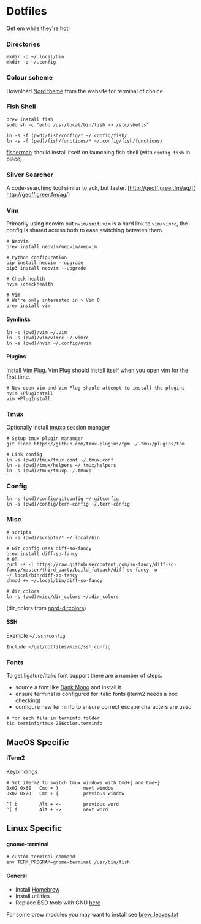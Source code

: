 # Dotfiles

Get em while they're hot!

### Directories
```
mkdir -p ~/.local/bin
mkdir -p ~/.config
```

### Colour scheme
Download [Nord theme](https://www.nordtheme.com/) from the website for terminal of choice.

### Fish Shell
```
brew install fish
sudo sh -c "echo /usr/local/bin/fish >> /etc/shells"

ln -s -f (pwd)/fish/config/* ~/.config/fish/
ln -s -f (pwd)/fish/functions/* ~/.config/fish/functions/
```

[fisherman](https://github.com/fisherman/fisherman) should install itself on launching fish shell (with `config.fish` in place)

### Silver Searcher
A code-searching tool similar to ack, but faster. [http://geoff.greer.fm/ag/]( http://geoff.greer.fm/ag/)

### Vim
Primarily using neovim but `nvim/init.vim` is a hard link to `vim/vimrc`, the config is shared across both to ease switching between them.
```
# NeoVim
brew install neovim/neovim/neovim

# Python configuration
pip install neovim --upgrade
pip3 install neovim --upgrade

# Check health
nvim +checkhealth

# Vim
# We're only interested in > Vim 8
brew install vim
```

#### Symlinks
```
ln -s (pwd)/vim ~/.vim
ln -s (pwd)/vim/vimrc ~/.vimrc
ln -s (pwd)/nvim ~/.config/nvim
```

#### Plugins
Install [Vim Plug](https://github.com/junegunn/vim-plug). Vim Plug should install itself when you open vim for the first time.
```
# Now open Vim and Vim Plug should attempt to install the plugins
nvim +PlugInstall
vim +PlugInstall
```

### Tmux
Optionally install [tmuxp](https://tmuxp.git-pull.com) session manager
```
# Setup tmux plugin mananger
git clone https://github.com/tmux-plugins/tpm ~/.tmux/plugins/tpm

# Link config
ln -s (pwd)/tmux/tmux.conf ~/.tmux.conf
ln -s (pwd)/tmux/helpers ~/.tmux/helpers
ln -s (pwd)/tmux/tmuxp ~/.tmuxp
```

### Config
```
ln -s (pwd)/config/gitconfig ~/.gitconfig
ln -s (pwd)/config/tern-config ~/.tern-config
```

### Misc
```
# scripts
ln -s (pwd)/scripts/* ~/.local/bin

# Git config uses diff-so-fancy
brew install diff-so-fancy
# OR
curl -s -l https://raw.githubusercontent.com/so-fancy/diff-so-fancy/master/third_party/build_fatpack/diff-so-fancy -o ~/.local/bin/diff-so-fancy
chmod +x ~/.local/bin/diff-so-fancy

# dir_colors
ln -s (pwd)/misc/dir_colors ~/.dir_colors
```
(dir_colors from [nord-dircolors](https://github.com/arcticicestudio/nord-dircolors))

#### SSH
Example `~/.ssh/config`
```
Include ~/git/dotfiles/misc/ssh_config
```

### Fonts
To get ligature/italic font support there are a number of steps.
- source a font like [Dank Mono](https://dank.sh) and install it
- ensure terminal is configured for italic fonts (iterm2 needs a box checking)
- configure new terminfo to ensure correct escape characters are used

```
# for each file in terminfo folder
tic terminfo/tmux-256color.terminfo
```

## MacOS Specific
#### iTerm2
Keybindings
```
# Set iTerm2 to switch tmux windows with Cmd+{ and Cmd+}
0x02 0x6E   Cmd + }			next window
0x02 0x70   Cmd + {			previous window

^[ b		Alt + <-		previous word
^[ f		Alt + ->		next word
```

## Linux Specific
#### gnome-terminal
```
# custom terminal command
env TERM_PROGRAM=gnome-terminal /usr/bin/fish
```

#### General
- Install [Homebrew](http://brew.sh/)
- Install utilities
- Replace BSD tools with GNU [here](https://www.topbug.net/blog/2013/04/14/install-and-use-gnu-command-line-tools-in-mac-os-x/)

For some brew modules you may want to install see [brew_leaves.txt](./brew_leaves.txt)
